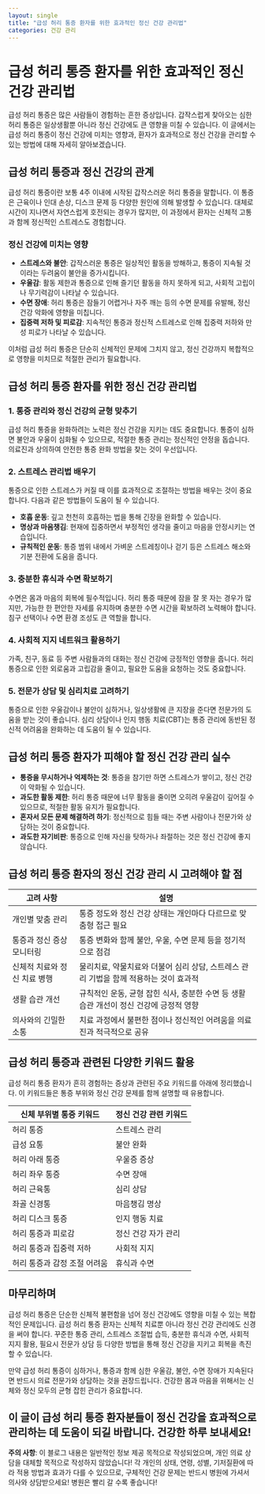 ```yaml
---
layout: single
title: "급성 허리 통증 환자를 위한 효과적인 정신 건강 관리법"
categories: 건강 관리
---
```

급성 허리 통증 환자를 위한 효과적인 정신 건강 관리법
=================================================

급성 허리 통증은 많은 사람들이 경험하는 흔한 증상입니다. 갑작스럽게 찾아오는 심한 허리 통증은 일상생활뿐 아니라 정신 건강에도 큰 영향을 미칠 수 있습니다. 이 글에서는 급성 허리 통증이 정신 건강에 미치는 영향과, 환자가 효과적으로 정신 건강을 관리할 수 있는 방법에 대해 자세히 알아보겠습니다.

급성 허리 통증과 정신 건강의 관계
-----------------------

급성 허리 통증이란 보통 4주 이내에 시작된 갑작스러운 허리 통증을 말합니다. 이 통증은 근육이나 인대 손상, 디스크 문제 등 다양한 원인에 의해 발생할 수 있습니다. 대체로 시간이 지나면서 자연스럽게 호전되는 경우가 많지만, 이 과정에서 환자는 신체적 고통과 함께 정신적인 스트레스도 경험합니다.

### 정신 건강에 미치는 영향

- **스트레스와 불안**: 갑작스러운 통증은 일상적인 활동을 방해하고, 통증이 지속될 것이라는 두려움이 불안을 증가시킵니다.
- **우울감**: 활동 제한과 통증으로 인해 즐기던 활동을 하지 못하게 되고, 사회적 고립이나 무기력감이 나타날 수 있습니다.
- **수면 장애**: 허리 통증은 잠들기 어렵거나 자주 깨는 등의 수면 문제를 유발해, 정신 건강 악화에 영향을 미칩니다.
- **집중력 저하 및 피로감**: 지속적인 통증과 정신적 스트레스로 인해 집중력 저하와 만성 피로가 나타날 수 있습니다.

이처럼 급성 허리 통증은 단순히 신체적인 문제에 그치지 않고, 정신 건강까지 복합적으로 영향을 미치므로 적절한 관리가 필요합니다.

급성 허리 통증 환자를 위한 정신 건강 관리법
------------------------------

### 1. 통증 관리와 정신 건강의 균형 맞추기

급성 허리 통증을 완화하려는 노력은 정신 건강을 지키는 데도 중요합니다. 통증이 심하면 불안과 우울이 심화될 수 있으므로, 적절한 통증 관리는 정신적인 안정을 돕습니다. 의료진과 상의하여 안전한 통증 완화 방법을 찾는 것이 우선입니다.

### 2. 스트레스 관리법 배우기

통증으로 인한 스트레스가 커질 때 이를 효과적으로 조절하는 방법을 배우는 것이 중요합니다. 다음과 같은 방법들이 도움이 될 수 있습니다.

- **호흡 운동**: 깊고 천천히 호흡하는 법을 통해 긴장을 완화할 수 있습니다.
- **명상과 마음챙김**: 현재에 집중하면서 부정적인 생각을 줄이고 마음을 안정시키는 연습입니다.
- **규칙적인 운동**: 통증 범위 내에서 가벼운 스트레칭이나 걷기 등은 스트레스 해소와 기분 전환에 도움을 줍니다.

### 3. 충분한 휴식과 수면 확보하기

수면은 몸과 마음의 회복에 필수적입니다. 허리 통증 때문에 잠을 잘 못 자는 경우가 많지만, 가능한 한 편안한 자세를 유지하며 충분한 수면 시간을 확보하려 노력해야 합니다. 침구 선택이나 수면 환경 조성도 큰 역할을 합니다.

### 4. 사회적 지지 네트워크 활용하기

가족, 친구, 동료 등 주변 사람들과의 대화는 정신 건강에 긍정적인 영향을 줍니다. 허리 통증으로 인한 외로움과 고립감을 줄이고, 필요한 도움을 요청하는 것도 중요합니다.

### 5. 전문가 상담 및 심리치료 고려하기

통증으로 인한 우울감이나 불안이 심하거나, 일상생활에 큰 지장을 준다면 전문가의 도움을 받는 것이 좋습니다. 심리 상담이나 인지 행동 치료(CBT)는 통증 관리에 동반된 정신적 어려움을 완화하는 데 도움이 될 수 있습니다.

급성 허리 통증 환자가 피해야 할 정신 건강 관리 실수
-----------------------------

- **통증을 무시하거나 억제하는 것**: 통증을 참기만 하면 스트레스가 쌓이고, 정신 건강이 악화될 수 있습니다.
- **과도한 활동 제한**: 허리 통증 때문에 너무 활동을 줄이면 오히려 우울감이 깊어질 수 있으므로, 적절한 활동 유지가 필요합니다.
- **혼자서 모든 문제 해결하려 하기**: 정신적으로 힘들 때는 주변 사람이나 전문가와 상담하는 것이 중요합니다.
- **과도한 자기비판**: 통증으로 인해 자신을 탓하거나 좌절하는 것은 정신 건강에 좋지 않습니다.

급성 허리 통증 환자의 정신 건강 관리 시 고려해야 할 점
-----------------------------

| 고려 사항          | 설명                                                         |
|-----------------|------------------------------------------------------------|
| 개인별 맞춤 관리       | 통증 정도와 정신 건강 상태는 개인마다 다르므로 맞춤형 접근 필요                      |
| 통증과 정신 증상 모니터링 | 통증 변화와 함께 불안, 우울, 수면 문제 등을 정기적으로 점검                             |
| 신체적 치료와 정신 치료 병행 | 물리치료, 약물치료와 더불어 심리 상담, 스트레스 관리 기법을 함께 적용하는 것이 효과적      |
| 생활 습관 개선         | 규칙적인 운동, 균형 잡힌 식사, 충분한 수면 등 생활 습관 개선이 정신 건강에 긍정적 영향          |
| 의사와의 긴밀한 소통    | 치료 과정에서 불편한 점이나 정신적인 어려움을 의료진과 적극적으로 공유                       |

급성 허리 통증과 관련된 다양한 키워드 활용
-----------------------------

급성 허리 통증 환자가 흔히 경험하는 증상과 관련된 주요 키워드를 아래에 정리했습니다. 이 키워드들은 통증 부위와 정신 건강 문제를 함께 설명할 때 유용합니다.

| 신체 부위별 통증 키워드           | 정신 건강 관련 키워드            |
|-----------------------------|----------------------------|
| 허리 통증                        | 스트레스 관리                  |
| 급성 요통                       | 불안 완화                     |
| 허리 아래 통증                   | 우울증 증상                   |
| 허리 좌우 통증                   | 수면 장애                     |
| 허리 근육통                      | 심리 상담                     |
| 좌골 신경통                      | 마음챙김 명상                 |
| 허리 디스크 통증                 | 인지 행동 치료                 |
| 허리 통증과 피로감                | 정신 건강 자가 관리             |
| 허리 통증과 집중력 저하            | 사회적 지지                   |
| 허리 통증과 감정 조절 어려움       | 휴식과 수면                    |

마무리하며
-------

급성 허리 통증은 단순한 신체적 불편함을 넘어 정신 건강에도 영향을 미칠 수 있는 복합적인 문제입니다. 급성 허리 통증 환자는 신체적 치료뿐 아니라 정신 건강 관리에도 신경을 써야 합니다. 꾸준한 통증 관리, 스트레스 조절법 습득, 충분한 휴식과 수면, 사회적 지지 활용, 필요시 전문가 상담 등 다양한 방법을 통해 정신 건강을 지키고 회복을 촉진할 수 있습니다.

만약 급성 허리 통증이 심하거나, 통증과 함께 심한 우울감, 불안, 수면 장애가 지속된다면 반드시 의료 전문가와 상담하는 것을 권장드립니다. 건강한 몸과 마음을 위해서는 신체와 정신 모두의 균형 잡힌 관리가 중요합니다.

이 글이 급성 허리 통증 환자분들이 정신 건강을 효과적으로 관리하는 데 도움이 되길 바랍니다. 건강한 하루 보내세요!
---

**주의 사항**: 이 블로그 내용은 일반적인 정보 제공 목적으로 작성되었으며, 개인 의료 상담을 대체할 목적으로 작성하지 않았습니다! 각 개인의 상태, 연령, 성별, 기저질환에 따라 적용 방법과 효과가 다를 수 있으므로, 구체적인 건강 문제는 반드시 병원에 가셔서 의사와 상담받으세요! 병원은 빨리 갈 수록 좋습니다!
